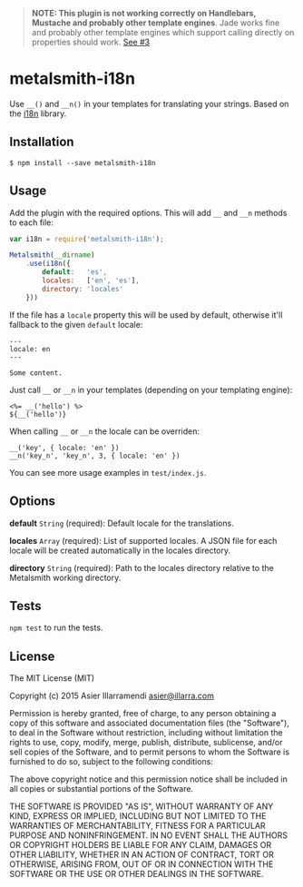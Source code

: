 > **NOTE: This plugin is not working correctly on Handlebars, Mustache and probably other template engines**. Jade works fine and probably other template engines which support calling directly on properties should work. [See #3](https://github.com/doup/metalsmith-i18n/issues/3)

# metalsmith-i18n

Use `__()` and `__n()` in your templates for translating your strings. Based on the [i18n](https://github.com/mashpie/i18n-node) library.

## Installation

    $ npm install --save metalsmith-i18n

## Usage

Add the plugin with the required options. This will add `__` and `__n` methods to each file:

```javascript
var i18n = require('metalsmith-i18n');

Metalsmith(__dirname)
    .use(i18n({
        default:   'es',
        locales:   ['en', 'es'],
        directory: 'locales'
    }))

```

If the file has a `locale` property this will be used by default, otherwise it'll fallback to the given `default` locale:

```
---
locale: en
---

Some content.
```

Just call `__` or `__n` in your templates (depending on your templating engine):

```
<%= __('hello') %>
${__('hello')}
```

When calling `__` or `__n` the locale can be overriden:

```
__('key', { locale: 'en' })
__n('key_n', 'key_n', 3, { locale: 'en' })
```

You can see more usage examples in `test/index.js`.

## Options

**default** `String` (required): Default locale for the translations.

**locales** `Array` (required): List of supported locales. A JSON file for each locale will be created automatically in the locales directory.

**directory** `String` (required): Path to the locales directory relative to the Metalsmith working directory.

## Tests

`npm test` to run the tests.

## License

The MIT License (MIT)

Copyright (c) 2015 Asier Illarramendi <asier@illarra.com>

Permission is hereby granted, free of charge, to any person obtaining a copy
of this software and associated documentation files (the "Software"), to deal
in the Software without restriction, including without limitation the rights
to use, copy, modify, merge, publish, distribute, sublicense, and/or sell
copies of the Software, and to permit persons to whom the Software is
furnished to do so, subject to the following conditions:

The above copyright notice and this permission notice shall be included in all
copies or substantial portions of the Software.

THE SOFTWARE IS PROVIDED "AS IS", WITHOUT WARRANTY OF ANY KIND, EXPRESS OR
IMPLIED, INCLUDING BUT NOT LIMITED TO THE WARRANTIES OF MERCHANTABILITY,
FITNESS FOR A PARTICULAR PURPOSE AND NONINFRINGEMENT. IN NO EVENT SHALL THE
AUTHORS OR COPYRIGHT HOLDERS BE LIABLE FOR ANY CLAIM, DAMAGES OR OTHER
LIABILITY, WHETHER IN AN ACTION OF CONTRACT, TORT OR OTHERWISE, ARISING FROM,
OUT OF OR IN CONNECTION WITH THE SOFTWARE OR THE USE OR OTHER DEALINGS IN THE
SOFTWARE.
